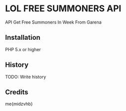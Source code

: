 # LOL FREE SUMMONERS API
API Get Free Summoners In Week From Garena
## Installation
PHP 5.x or higher
## History
TODO: Write history
## Credits
me{midzvhb}

